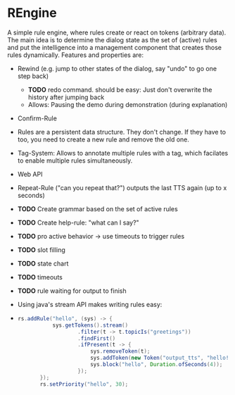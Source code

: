 # REngine

A simple rule engine, where rules create or react on tokens (arbitrary data). The main idea is to determine the dialog state as the set of (active) rules and put the intelligence into a management component that creates those rules dynamically. Features and properties are:

- Rewind (e.g. jump to other states of the dialog, say "undo" to go one step back)

   - **TODO** redo command. should be easy: Just don't overwrite the history after jumping back
   - Allows: Pausing the demo during demonstration (during explanation)

- Confirm-Rule

- Rules are a persistent data structure. They don't change. If they have to too, you need to create a new rule and remove the old one.

- Tag-System: Allows to annotate multiple rules with a tag, which facilates to enable multiple rules simultaneously. 

- Web API

- Repeat-Rule ("can you repeat that?") outputs the last TTS again (up to x seconds)

- **TODO** Create grammar based on the set of active rules

- **TODO** Create help-rule: "what can I say?"

- **TODO** pro active behavior -> use timeouts to trigger rules

- **TODO** slot filling

- **TODO** state chart

- **TODO** timeouts

- **TODO** rule waiting for output to finish

- Using java's stream API makes writing rules easy: 

- ```java
  rs.addRule("hello", (sys) -> {
             sys.getTokens().stream()
                     .filter(t -> t.topicIs("greetings"))
                     .findFirst()
                     .ifPresent(t -> {
                         sys.removeToken(t);
                         sys.addToken(new Token("output_tts", "hello!"));
                         sys.block("hello", Duration.ofSeconds(4));
                     });
         });
         rs.setPriority("hello", 30);
  ```